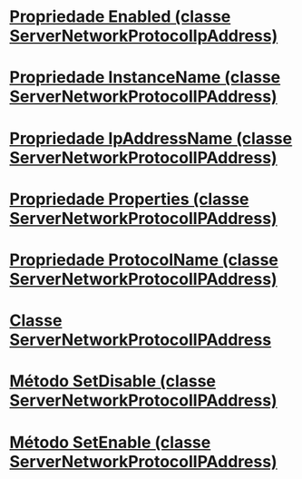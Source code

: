 # [Propriedade Enabled (classe ServerNetworkProtocolIpAddress)](enabled-property-servernetworkprotocolipaddress-class.md)
# [Propriedade InstanceName (classe ServerNetworkProtocolIPAddress)](instancename-property-servernetworkprotocolipaddress-class.md)
# [Propriedade IpAddressName (classe ServerNetworkProtocolIPAddress)](ipaddressname-property-servernetworkprotocolipaddress-class.md)
# [Propriedade Properties (classe ServerNetworkProtocolIPAddress)](properties-property-servernetworkprotocolipaddress-class.md)
# [Propriedade ProtocolName (classe ServerNetworkProtocolIPAddress)](protocolname-property-servernetworkprotocolipaddress-class.md)
# [Classe ServerNetworkProtocolIPAddress](servernetworkprotocolipaddress-class.md)
# [Método SetDisable (classe ServerNetworkProtocolIPAddress)](setdisable-method-servernetworkprotocolipaddress-class.md)
# [Método SetEnable (classe ServerNetworkProtocolIPAddress)](setenable-method-servernetworkprotocolipaddress-class.md)
